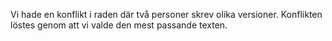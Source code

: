 Vi hade en konflikt i raden där två personer skrev olika versioner.
Konflikten löstes genom att vi valde den mest passande texten.
